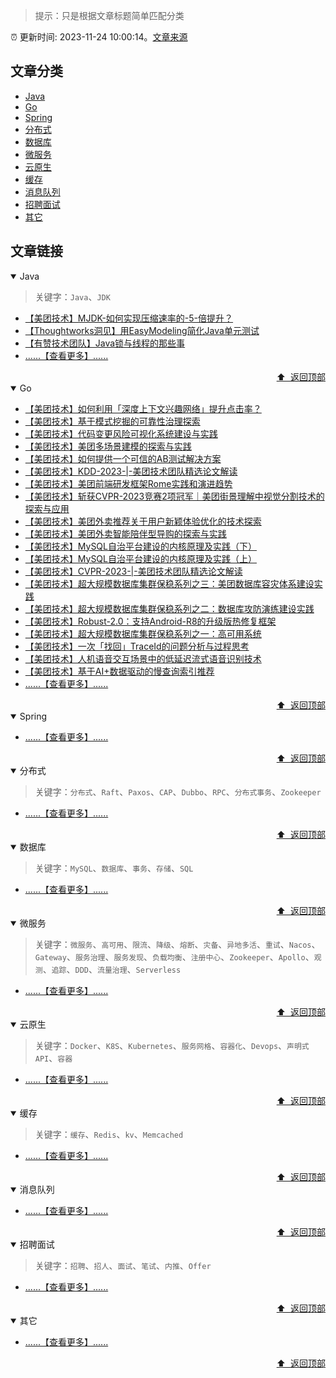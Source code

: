 > 提示：只是根据文章标题简单匹配分类

:alarm_clock: 更新时间: 2023-11-24 10:00:14。[文章来源](/README.md)

## 文章分类

- [Java](#java) 
- [Go](#go) 
- [Spring](#spring) 
- [分布式](#分布式) 
- [数据库](#数据库) 
- [微服务](#微服务) 
- [云原生](#云原生) 
- [缓存](#缓存) 
- [消息队列](#消息队列) 
- [招聘面试](#招聘面试) 
- [其它](#其它) 

## 文章链接

<details open>
<summary id="java">
 Java
</summary>
<p></p>


> 关键字：`Java`、`JDK`



- [【美团技术】MJDK-如何实现压缩速率的-5-倍提升？](https://tech.meituan.com/2023/08/31/meituan-mjdk-mzlib.html)
- [【Thoughtworks洞见】用EasyModeling简化Java单元测试](https://insights.thoughtworks.cn/simplify-java-unit-test-data-preparation-with-easymodeling/)
- [【有赞技术团队】Java锁与线程的那些事](https://tech.youzan.com/javasuo-yu-xian-cheng-de-na-xie-shi/)
- [......【查看更多】......](/details/tags/java.md)

<div align="right"><a href="#文章分类">⬆ &nbsp;返回顶部</a></div>
</details>

<details open>
<summary id="go">
 Go
</summary>
<p></p>




- [【美团技术】如何利用「深度上下文兴趣网络」提升点击率？](https://tech.meituan.com/2023/11/09/how-to-model-context-information-in-deep-interest-network.html)
- [【美团技术】基于模式挖掘的可靠性治理探索](https://tech.meituan.com/2023/10/12/exploration-of-reliability-governance-based-on-pattern-mining.html)
- [【美团技术】代码变更风险可视化系统建设与实践](https://tech.meituan.com/2023/09/22/construction-and-practice-of-code-change-risk-visualization-system.html)
- [【美团技术】美团多场景建模的探索与实践](https://tech.meituan.com/2023/09/14/demand-side-platform.html)
- [【美团技术】如何提供一个可信的AB测试解决方案](https://tech.meituan.com/2023/08/24/ab-test-practice-in-meituan.html)
- [【美团技术】KDD-2023-|-美团技术团队精选论文解读](https://tech.meituan.com/2023/08/11/meituan-kdd-2023.html)
- [【美团技术】美团前端研发框架Rome实践和演进趋势](https://tech.meituan.com/2023/08/03/meituan-rome-practice.html)
- [【美团技术】斩获CVPR-2023竞赛2项冠军｜美团街景理解中视觉分割技术的探索与应用](https://tech.meituan.com/2023/07/27/meituan-visual-segmentation-technology-cvpr-2023.html)
- [【美团技术】美团外卖推荐关于用户新颖体验优化的技术探索](https://tech.meituan.com/2023/07/20/meituan-waimai-novelty-unexpectedness-practice.html)
- [【美团技术】美团外卖智能陪伴型导购的探索与实践](https://tech.meituan.com/2023/07/13/exploration-and-practice-of-meituan-waimai-intelligent-companion-search-guide.html)
- [【美团技术】MySQL自治平台建设的内核原理及实践（下）](https://tech.meituan.com/2023/07/06/meituan-mysql-autonomous-platform-02.html)
- [【美团技术】MySQL自治平台建设的内核原理及实践（上）](https://tech.meituan.com/2023/07/06/meituan-mysql-autonomous-platform-01.html)
- [【美团技术】CVPR-2023-|-美团技术团队精选论文解读](https://tech.meituan.com/2023/06/16/cvpr-2023-meituan.html)
- [【美团技术】超大规模数据库集群保稳系列之三：美团数据库容灾体系建设实践](https://tech.meituan.com/2023/06/09/meituan-database-recovery-system.html)
- [【美团技术】超大规模数据库集群保稳系列之二：数据库攻防演练建设实践](https://tech.meituan.com/2023/05/26/database-attack-and-defense-practice.html)
- [【美团技术】Robust-2.0：支持Android-R8的升级版热修复框架](https://tech.meituan.com/2023/05/18/robust-2.0-android-r8.html)
- [【美团技术】超大规模数据库集群保稳系列之一：高可用系统](https://tech.meituan.com/2023/05/11/meituan-high-availability-system.html)
- [【美团技术】一次「找回」TraceId的问题分析与过程思考](https://tech.meituan.com/2023/04/20/traceid-google-dapper-mtrace.html)
- [【美团技术】人机语音交互场景中的低延迟流式语音识别技术](https://tech.meituan.com/2023/04/13/low-latency-streaming-speech-recognition-in-human-computer-speech-interaction-scenarios.html)
- [【美团技术】基于AI+数据驱动的慢查询索引推荐](https://tech.meituan.com/2023/04/06/slow-query-optimized-driven-by-ai-data.html)
- [......【查看更多】......](/details/tags/go.md)

<div align="right"><a href="#文章分类">⬆ &nbsp;返回顶部</a></div>
</details>

<details open>
<summary id="spring">
 Spring
</summary>
<p></p>




- [......【查看更多】......](/details/tags/spring.md)

<div align="right"><a href="#文章分类">⬆ &nbsp;返回顶部</a></div>
</details>

<details open>
<summary id="分布式">
 分布式
</summary>
<p></p>


> 关键字：`分布式`、`Raft`、`Paxos`、`CAP`、`Dubbo`、`RPC`、`分布式事务`、`Zookeeper`



- [......【查看更多】......](/details/tags/distribute.md)

<div align="right"><a href="#文章分类">⬆ &nbsp;返回顶部</a></div>
</details>

<details open>
<summary id="数据库">
 数据库
</summary>
<p></p>


> 关键字：`MySQL`、`数据库`、`事务`、`存储`、`SQL`



- [......【查看更多】......](/details/tags/db.md)

<div align="right"><a href="#文章分类">⬆ &nbsp;返回顶部</a></div>
</details>

<details open>
<summary id="微服务">
 微服务
</summary>
<p></p>


> 关键字：`微服务`、`高可用`、`限流`、`降级`、`熔断`、`灾备`、`异地多活`、`重试`、`Nacos`、`Gateway`、`服务治理`、`服务发现`、`负载均衡`、`注册中心`、`Zookeeper`、`Apollo`、`观测`、`追踪`、`DDD`、`流量治理`、`Serverless`



- [......【查看更多】......](/details/tags/microservice.md)

<div align="right"><a href="#文章分类">⬆ &nbsp;返回顶部</a></div>
</details>

<details open>
<summary id="云原生">
 云原生
</summary>
<p></p>


> 关键字：`Docker`、`K8S`、`Kubernetes`、`服务网格`、`容器化`、`Devops`、`声明式API`、`容器`



- [......【查看更多】......](/details/tags/cloud.md)

<div align="right"><a href="#文章分类">⬆ &nbsp;返回顶部</a></div>
</details>

<details open>
<summary id="缓存">
 缓存
</summary>
<p></p>


> 关键字：`缓存`、`Redis`、`kv`、`Memcached`



- [......【查看更多】......](/details/tags/cache.md)

<div align="right"><a href="#文章分类">⬆ &nbsp;返回顶部</a></div>
</details>

<details open>
<summary id="消息队列">
 消息队列
</summary>
<p></p>




- [......【查看更多】......](/details/tags/mq.md)

<div align="right"><a href="#文章分类">⬆ &nbsp;返回顶部</a></div>
</details>

<details open>
<summary id="招聘面试">
 招聘面试
</summary>
<p></p>


> 关键字：`招聘`、`招人`、`面试`、`笔试`、`内推`、`Offer`



- [......【查看更多】......](/details/tags/job-interview.md)

<div align="right"><a href="#文章分类">⬆ &nbsp;返回顶部</a></div>
</details>

<details open>
<summary id="其它">
 其它
</summary>
<p></p>




- [......【查看更多】......](/details/tags/other.md)

<div align="right"><a href="#文章分类">⬆ &nbsp;返回顶部</a></div>
</details>

